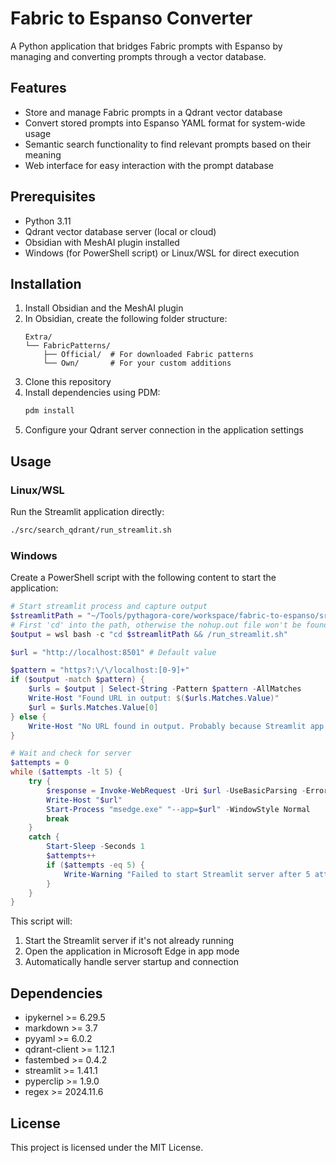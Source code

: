 # Fabric to Espanso Converter

A Python application that bridges Fabric prompts with Espanso by managing and converting prompts through a vector database.

## Features

- Store and manage Fabric prompts in a Qdrant vector database
- Convert stored prompts into Espanso YAML format for system-wide usage
- Semantic search functionality to find relevant prompts based on their meaning
- Web interface for easy interaction with the prompt database

## Prerequisites

- Python 3.11
- Qdrant vector database server (local or cloud)
- Obsidian with MeshAI plugin installed
- Windows (for PowerShell script) or Linux/WSL for direct execution

## Installation

1. Install Obsidian and the MeshAI plugin
2. In Obsidian, create the following folder structure:
   ```
   Extra/
   └── FabricPatterns/
       ├── Official/  # For downloaded Fabric patterns
       └── Own/       # For your custom additions
   ```
3. Clone this repository
4. Install dependencies using PDM:
   ```bash
   pdm install
   ```
5. Configure your Qdrant server connection in the application settings

## Usage

### Linux/WSL

Run the Streamlit application directly:
```bash
./src/search_qdrant/run_streamlit.sh
```

### Windows

Create a PowerShell script with the following content to start the application:

```powershell
# Start streamlit process and capture output
$streamlitPath = "~/Tools/pythagora-core/workspace/fabric-to-espanso/src/search_qdrant"
# First 'cd' into the path, otherwise the nohup.out file won't be found or created in correct location
$output = wsl bash -c "cd $streamlitPath && /run_streamlit.sh"

$url = "http://localhost:8501" # Default value

$pattern = "https?:\/\/localhost:[0-9]+"
if ($output -match $pattern) {
    $urls = $output | Select-String -Pattern $pattern -AllMatches
    Write-Host "Found URL in output: $($urls.Matches.Value)"
    $url = $urls.Matches.Value[0]
} else {
    Write-Host "No URL found in output. Probably because Streamlit app is already running."
}

# Wait and check for server
$attempts = 0
while ($attempts -lt 5) {
    try {
        $response = Invoke-WebRequest -Uri $url -UseBasicParsing -ErrorAction Stop
        Write-Host "$url"
        Start-Process "msedge.exe" "--app=$url" -WindowStyle Normal
        break
    }
    catch {
        Start-Sleep -Seconds 1
        $attempts++
        if ($attempts -eq 5) {
            Write-Warning "Failed to start Streamlit server after 5 attempts."
        }
    }
}
```

This script will:
1. Start the Streamlit server if it's not already running
2. Open the application in Microsoft Edge in app mode
3. Automatically handle server startup and connection

## Dependencies

- ipykernel >= 6.29.5
- markdown >= 3.7
- pyyaml >= 6.0.2
- qdrant-client >= 1.12.1
- fastembed >= 0.4.2
- streamlit >= 1.41.1
- pyperclip >= 1.9.0
- regex >= 2024.11.6

## License

This project is licensed under the MIT License.

